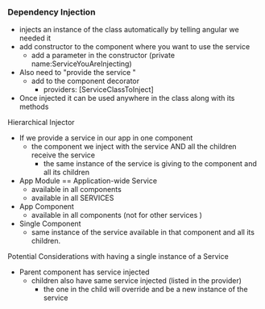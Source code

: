 ### Dependency Injection 
- injects an instance of the class automatically by telling angular we needed it 
- add constructor to the component where you want to use the service 
  - add a parameter in the constructor (private name:ServiceYouAreInjecting)
- Also need to "provide the service "
  - add to the component decorator
    - providers: [ServiceClassToInject]
- Once injected it can be used anywhere in the class along with its methods 

Hierarchical Injector 
- If we provide a service in our app in one component 
  - the component we inject with the service AND all the children receive the service
    - the same instance of the service is giving to the component and all its children 
- App Module == Application-wide Service
  - available in all components 
  - available in all SERVICES 
- App Component 
  - available in all components (not for other services )
- Single Component 
  - same instance of the service available in that component and all its children. 

Potential Considerations with having a single instance of a Service 
- Parent component has service injected
  - children also have same service injected (listed in the provider)
    - the one in the child will override and be a new instance of the service 
